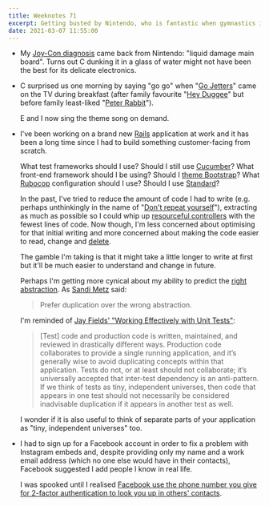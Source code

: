 ```yaml
---
title: Weeknotes 71
excerpt: Getting busted by Nintendo, who is fantastic when gymnastics is what you need, a greenfield Rails application and being spooked by Facebook.
date: 2021-03-07 11:55:00
---
```

*   My [Joy-Con diagnosis](/2021/02/28/weeknotes-70/) came back from Nintendo: "liquid damage main board". Turns out C dunking it in a glass of water might not have been the best for its delicate electronics.

*   C surprised us one morning by saying "go go" when "[Go Jetters](https://www.bbc.co.uk/cbeebies/shows/go-jetters)" came on the TV during breakfast (after family favourite "[Hey Duggee](https://www.bbc.co.uk/cbeebies/shows/hey-duggee)" but before family least-liked "[Peter Rabbit](https://www.bbc.co.uk/cbeebies/shows/peter-rabbit)").

    E and I now sing the theme song on demand.

*   I've been working on a brand new [Rails](https://rubyonrails.org) application at work and it has been a long time since I had to build something customer-facing from scratch.

    What test frameworks should I use? Should I still use [Cucumber](https://cucumber.io)? What front-end framework should I be using? Should I [theme Bootstrap](https://getbootstrap.com/docs/4.1/getting-started/theming/)? What [Rubocop](https://github.com/rubocop/rubocop) configuration should I use? Should I use [Standard](https://github.com/testdouble/standard)?

    In the past, I've tried to reduce the amount of code I had to write (e.g. perhaps unthinkingly in the name of "[Don't repeat yourself](https://en.wikipedia.org/wiki/Don%27t_repeat_yourself)"), extracting as much as possible so I could whip up [resourceful controllers](https://guides.rubyonrails.org/routing.html#crud-verbs-and-actions) with the fewest lines of code. Now though, I'm less concerned about optimising for that initial writing and more concerned about making the code easier to read, change and [delete](https://programmingisterrible.com/post/139222674273/how-to-write-disposable-code-in-large-systems).

    The gamble I'm taking is that it might take a little longer to write at first but it'll be much easier to understand and change in future.

    Perhaps I'm getting more cynical about my ability to predict the [right abstraction](https://sandimetz.com/blog/2016/1/20/the-wrong-abstraction). As [Sandi Metz](https://sandimetz.com) said:

    > Prefer duplication over the wrong abstraction.

    I'm reminded of [Jay Fields' "Working Effectively with Unit Tests"](https://leanpub.com/wewut):

    > [Test] code and production code is written, maintained, and reviewed in
    > drastically different ways. Production code collaborates to provide a
    > single running application, and it’s generally wise to avoid duplicating
    > concepts within that application. Tests do not, or at least should not
    > collaborate; it’s universally accepted that inter-test dependency is an
    > anti-pattern. If we think of tests as tiny, independent universes, then
    > code that appears in one test should not necessarily be considered
    > inadvisable duplication if it appears in another test as well.

    I wonder if it is also useful to think of separate parts of your application as "tiny, independent universes" too.

*   I had to sign up for a Facebook account in order to fix a problem with Instagram embeds and, despite providing only my name and a work email address (which no one else would have in their contacts), Facebook suggested I add people I know in real life.

    I was spooked until I realised [Facebook use the phone number you give for 2-factor authentication to look you up in others' contacts](https://nakedsecurity.sophos.com/2019/12/23/facebook-will-stop-mining-contacts-with-your-2fa-number/).

